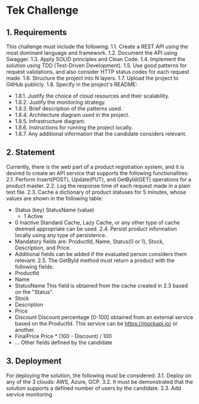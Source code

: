 # Tek Challenge

## 1. Requirements
This challenge must include the following:
1.1. Create a REST API using the most dominant language and framework.
1.2. Document the API using Swagger.
1.3. Apply SOLID principles and Clean Code.
1.4. Implement the solution using TDD (Test-Driven Development).
1.5. Use good patterns for request validations, and also consider HTTP status codes for each request made.
1.6. Structure the project into N layers.
1.7. Upload the project to GitHub publicly.
1.8. Specify in the project's README:
   - 1.8.1. Justify the choice of cloud resources and their scalability.
   - 1.8.2. Justify the monitoring strategy.
   - 1.8.3. Brief description of the patterns used.
   - 1.8.4. Architecture diagram used in the project.
   - 1.8.5. Infrastructure diagram.
   - 1.8.6. Instructions for running the project locally.
   - 1.8.7. Any additional information that the candidate considers relevant.

## 2. Statement
Currently, there is the web part of a product registration system, and it is desired to create an API service that supports the following functionalities:
2.1. Perform Insert(POST), Update(PUT), and GetById(GET) operations for a product master.
2.2. Log the response time of each request made in a plain text file.
2.3. Cache a dictionary of product statuses for 5 minutes, whose values are shown in the following table:
   - Status (key) StatusName (value)
     - 1 Active
   - 0 Inactive
   Standard Cache, Lazy Cache, or any other type of cache deemed appropriate can be used.
2.4. Persist product information locally using any type of persistence. 
   - Mandatory fields are: ProductId, Name, Status(0 or 1), Stock, Description, and Price. 
   - Additional fields can be added if the evaluated person considers them relevant.
2.5. The GetById method must return a product with the following fields:
   - ProductId
   - Name
   - StatusName This field is obtained from the cache created in 2.3 based on the "Status".
   - Stock
   - Description
   - Price
   - Discount Discount percentage [0-100] obtained from an external service based on the ProductId. This service can be https://mockapi.io/ or another.
   - FinalPrice Price * (100 - Discount) / 100
   - ... Other fields defined by the candidate

## 3. Deployment
For deploying the solution, the following must be considered:
3.1. Deploy on any of the 3 clouds: AWS, Azure, GCP.
3.2. It must be demonstrated that the solution supports a defined number of users by the candidate.
3.3. Add service monitoring.
